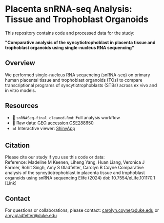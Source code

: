 # Placenta snRNA-seq Analysis: Tissue and Trophoblast Organoids

This repository contains code and processed data for the study:

**"Comparative analysis of the syncytiotrophoblast in placenta tissue and trophoblast organoids using single-nucleus RNA sequencing"**

## Overview

We performed single-nucleus RNA sequencing (snRNA-seq) on primary human placental tissue and trophoblast organoids (TOs) to compare transcriptional programs of syncytiotrophoblasts (STBs) across ex vivo and in vitro models.

## Resources

- 📄 `snRNASeq-final_cleaned.Rmd`: Full analysis workflow  
- 🔬 Raw data: [GEO accession GSE288650](https://www.ncbi.nlm.nih.gov/geo/query/acc.cgi?acc=GSE288650)  
- 📊 Interactive viewer: [ShinyApp](https://gladfelterlab.shinyapps.io/PlacentaRNAsequencing/)

## Citation

Please cite our study if you use this code or data:  
Reference: Madeline M Keenen, Liheng Yang, Huan Liang, Veronica J Farmer, Rohit Singh, Amy S Gladfelter, Carolyn B Coyne Comparative analysis of the syncytiotrophoblast in placenta tissue and trophoblast organoids using snRNA sequencing Elife (2024) doi: 10.7554/eLife.101170.1 [Link]

## Contact

For questions or collaborations, please contact: carolyn.coyne@duke.edu or amy.gladfelter@duke.edu
